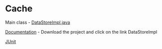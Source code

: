 # Cache

Main class - [DataStoreImpl.java](https://github.com/MuthiahPrabhakaran/Cache/tree/master/src/main/java/com/fw/datastore/impl)

[Documentation](https://github.com/MuthiahPrabhakaran/Cache/blob/develop/src/main/java/com/fw/datastore/impl/index.html) - Download the project and click on the link DataStoreImpl

[JUnit](https://github.com/MuthiahPrabhakaran/Cache/tree/master/src/test/java/com/fw/datastore)
 
